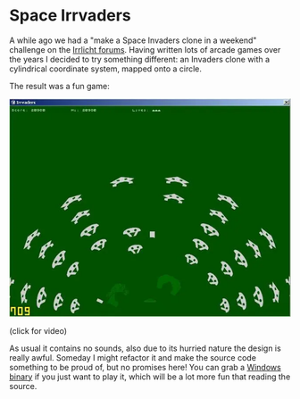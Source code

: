 # Space Irrvaders

A while ago we had a "make a Space Invaders clone in a weekend" challenge on
the
[Irrlicht forums](https://irrlicht.sourceforge.io/forum/viewtopic.php?t=17992).
Having written lots of arcade games over the years I decided to try something
different: an Invaders clone with a cylindrical coordinate system, mapped onto
a circle.

The result was a fun game:

[![screenshot](irrvaders.webp)](https://youtu.be/Bve3gkDTIBM)

(click for video)

As usual it contains no sounds, also due to its hurried nature the design
is really awful. Someday I might refactor it and make the source code
something to be proud of, but no promises here! You can grab a 
[Windows binary](irrvaders.zip) if you just want to play it, which will be
a lot more fun that reading the source.

